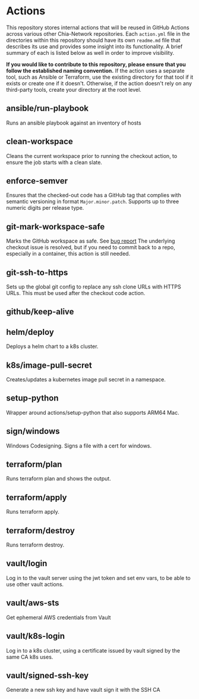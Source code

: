# Actions
This repository stores internal actions that will be reused in GitHub Actions across various other Chia-Network repositories. Each `action.yml` file in the directories within this repository should have its own `readme.md` file that describes its use and provides some insight into its functionality. A brief summary of each is listed below as well in order to improve visibility.

**If you would like to contribute to this repository, please ensure that you follow the established naming convention.** If the action uses a separate tool, such as Ansible or Terraform, use the existing directory for that tool if it exists or create one if it doesn't. Otherwise, if the action doesn't rely on any third-party tools, create your directory at the root level.

## ansible/run-playbook
Runs an ansible playbook against an inventory of hosts

## clean-workspace
Cleans the current workspace prior to running the checkout action, to ensure the job starts with a clean slate.

## enforce-semver
Ensures that the checked-out code has a GitHub tag that complies with semantic versioning in format `Major.minor.patch`. Supports up to three numeric digits per release type.

## git-mark-workspace-safe
Marks the GitHub workspace as safe. See [bug report](https://github.com/actions/checkout/issues/760)
The underlying checkout issue is resolved, but if you need to commit back to a repo, especially in a container, this action is still needed.

## git-ssh-to-https
Sets up the global git config to replace any ssh clone URLs with HTTPS URLs. This must be used after the checkout code action.

## github/keep-alive


## helm/deploy
Deploys a helm chart to a k8s cluster.

## k8s/image-pull-secret
Creates/updates a kubernetes image pull secret in a namespace.

## setup-python
Wrapper around actions/setup-python that also supports ARM64 Mac.

## sign/windows
Windows Codesigning. Signs a file with a cert for windows.

## terraform/plan
Runs terraform plan and shows the output.

## terraform/apply
Runs terraform apply.

## terraform/destroy
Runs terraform destroy.

## vault/login
Log in to the vault server using the jwt token and set env vars, to be able to use other vault actions.

## vault/aws-sts
Get ephemeral AWS credentials from Vault

## vault/k8s-login
Log in to a k8s cluster, using a certificate issued by vault signed by the same CA k8s uses.

## vault/signed-ssh-key
Generate a new ssh key and have vault sign it with the SSH CA
